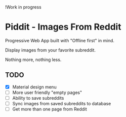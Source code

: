 
!Work in progress 

# Piddit - Images From Reddit

Progressive Web App built with "Offline first" in mind. 

Display images from your favorite subreddit. 

Nothing more, nothing less. 


## TODO

- [x] Material design menu
- [ ] More user friendly "empty pages"
- [ ] Ability to save subreddits
- [ ] Sync images from saved subreddits to database 
- [ ] Get more than one page from Reddit  